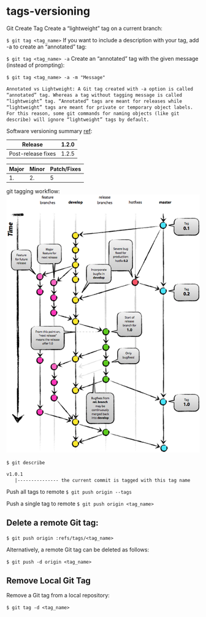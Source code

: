 # tags-versioning

Git Create Tag
Create a “lightweight” tag on a current branch:

`$ git tag <tag_name>`
If you want to include a description with your tag, add -a to create an “annotated” tag:

`$ git tag <tag_name> -a`
Create an “annotated” tag with the given message (instead of prompting):

`$ git tag <tag_name> -a -m "Message"`

```
Annotated vs Lightweight: A Git tag created with -a option is called “annotated” tag. Whereas a tag without tagging message is called “lightweight” tag. “Annotated” tags are meant for releases while “lightweight” tags are meant for private or temporary object labels. For this reason, some git commands for naming objects (like git describe) will ignore “lightweight” tags by default.
```

Software versioning summary [ref](https://en.wikipedia.org/wiki/Software_versioning):

|Release	|1.2.0	
--|   --|   
|Post-release fixes	|1.2.5

|Major |Minor |Patch/Fixes
--| --| --|
|1. |2. |5

git tagging workflow:
![workflow](./git_tagging.png)

`$ git describe`
```
v1.0.1
   |--------------- the current commit is tagged with this tag name
```

Push all tags to remote
`$ git push origin --tags`


Push a single tag to remote
`$ git push origin <tag_name>`

## Delete a remote Git tag:

`$ git push origin :refs/tags/<tag_name>`

Alternatively, a remote Git tag can be deleted as follows:

`$ git push -d origin <tag_name>`

## Remove Local Git Tag
Remove a Git tag from a local repository:

`$ git tag -d <tag_name>`
